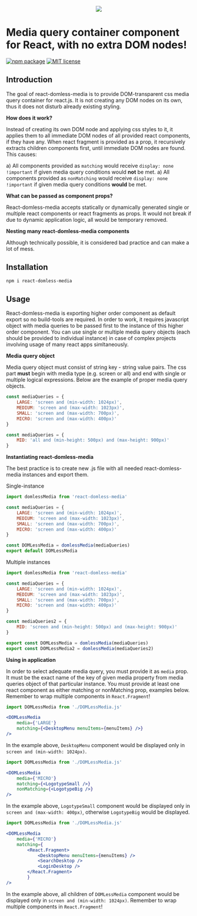 <p align="center"> 
<a href=""><img src="https://user-images.githubusercontent.com/39003780/40459621-b33df2e4-5f02-11e8-9eec-38409dba4801.png" /></a>
</p>

# Media query container component for React, with no extra DOM nodes!

[![npm package](https://img.shields.io/badge/npm-v1.1.0-blue.svg?longCache=true&style=flat-square)](https://www.npmjs.com/package/react-domless-media)
[![MIT license](https://img.shields.io/badge/license-MIT-blue.svg?longCache=true&style=flat-square)](https://en.wikipedia.org/wiki/MIT_License)

## Introduction

The goal of react-domless-media is to provide DOM-transparent css media query container for react.js. It is not creating any DOM nodes on its own, thus it does not disturb already existing styling.

**How does it work?**

Instead of creating its own DOM node and applying css styles to it, it applies them to all immediate DOM nodes of all provided react components, if they have any. When react fragment is provided as a prop, it recursively extracts children components first, until immediate DOM nodes are found. This causes:

a) All components provided as `matching` would receive `display: none !important` if given media query conditions would **not** be met.
a) All components provided as `nonMatching` would receive `display: none !important` if given media query conditions **would** be met.


**What can be passed as component props?**

React-domless-media accepts statically or dynamically generated single or multiple react components or react fragments as props. It would not break if due to dynamic application logic, all would be temporary removed.

**Nesting many react-domless-media components**

Although technically possible, it is considered bad practice and can make a lot of mess.

## Installation

```bash
npm i react-domless-media
```

## Usage

React-domless-media is exporting higher order component as default export so no build-tools are required. In order to work, it requires javascript object with media queries to be passed first to the instance of this higher order component. You can use single or multiple media query objects (each should be provided to individual instance) in case of complex projects involving usage of many react apps simltaneously.

**Media query object**

Media query object must consist of string key - string value pairs. The css part **must** begin with media type (e.g. screen or all) and end with single or multiple logical expressions. Below are the example of proper media query objects.

```javascript
const mediaQueries = {
	LARGE: 'screen and (min-width: 1024px)',
	MEDIUM: 'screen and (max-width: 1023px)',
	SMALL: 'screen and (max-width: 700px)',
	MICRO: 'screen and (max-width: 400px)'
}
```

```javascript
const mediaQueries = {
	MID: 'all and (min-height: 500px) and (max-height: 900px)'
}
```

**Instantiating react-domless-media**

The best practice is to create new .js file with all needed react-domless-media instances and export them.

Single-instance
```javascript
import domlessMedia from 'react-domless-media'

const mediaQueries = {
	LARGE: 'screen and (min-width: 1024px)',
	MEDIUM: 'screen and (max-width: 1023px)',
	SMALL: 'screen and (max-width: 700px)',
	MICRO: 'screen and (max-width: 400px)'
}

const DOMLessMedia = domlessMedia(mediaQueries)
export default DOMLessMedia
```

Multiple instances
```javascript
import domlessMedia from 'react-domless-media'

const mediaQueries = {
	LARGE: 'screen and (min-width: 1024px)',
	MEDIUM: 'screen and (max-width: 1023px)',
	SMALL: 'screen and (max-width: 700px)',
	MICRO: 'screen and (max-width: 400px)'
}

const mediaQueries2 = {
	MID: 'screen and (min-height: 500px) and (max-height: 900px)'
}

export const DOMLessMedia = domlessMedia(mediaQueries)
export const DOMLessMedia2 = domlessMedia(mediaQueries2)
```

**Using in application**

In order to select adequate media query, you must provide it as `media` prop. It must be the exact name of the key of given media property from media queries object of that particular instance.
You must provide at least one react component as either matching or nonMatching prop, examples below. Remember to wrap multiple components in `React.Fragment`!

```jsx
import DOMLessMedia from './DOMLessMedia.js'

<DOMLessMedia
	media={'LARGE'}
	matching={<DesktopMenu menuItems={menuItems} />}
/>
```
In the example above, `DesktopMenu` component would be displayed only in `screen and (min-width: 1024px)`.

```jsx
import DOMLessMedia from './DOMLessMedia.js'

<DOMLessMedia
	media={'MICRO'}
	matching={<LogotypeSmall />}
	nonMatching={<LogotypeBig />}
/>
```
In the example above, `LogotypeSmall` component would be displayed only in `screen and (max-width: 400px)`, otherwise `LogotypeBig` would be displayed.

```jsx
import DOMLessMedia from './DOMLessMedia.js'

<DOMLessMedia
	media={'MICRO'}
	matching={
		<React.Fragment>
			<DesktopMenu menuItems={menuItems} />
			<SearchDesktop />
			<LoginDesktop />
		</React.Fragment>
		}
/>
```
In the example above, all children of `DOMLessMedia` component would be displayed only in `screen and (min-width: 1024px)`. Remember to wrap multiple components in `React.Fragment`!
